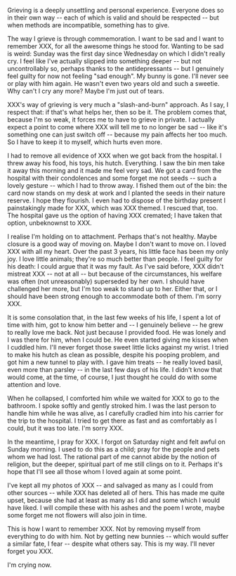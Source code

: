Grieving is a deeply unsettling and personal experience. Everyone does
so in their own way -- each of which is valid and should be respected --
but when methods are incompatible, something has to give.

The way I grieve is through commemoration. I want to be sad and I want
to remember XXX, for all the awesome things he stood for. Wanting to be
sad is weird: Sunday was the first day since Wednesday on which I didn't
really cry. I feel like I've actually slipped into something deeper --
but not uncontrollably so, perhaps thanks to the antidepressants -- but
I genuinely feel guilty for now not feeling "sad enough". My bunny is
gone. I'll never see or play with him again. He wasn't even two years
old and such a sweetie. Why can't I cry any more?  Maybe I'm just out of
tears.

XXX's way of grieving is very much a "slash-and-burn" approach. As I
say, I respect that: if that's what helps her, then so be it. The
problem comes that, because I'm so weak, it forces me to have to grieve
in private. I actually expect a point to come where XXX will tell me to
no longer be sad -- like it's something one can just switch off --
because my pain affects her too much. So I have to keep it to myself,
which hurts even more.

I had to remove all evidence of XXX when we got back from the hospital.
I threw away his food, his toys, his hutch. Everything. I saw the bin
men take it away this morning and it made me feel very sad. We got a
card from the hospital with their condolences and some forget me not
seeds -- such a lovely gesture -- which I had to throw away. I fished
them out of the bin: the card now stands on my desk at work and I
planted the seeds in their nature reserve. I hope they flourish. I even
had to dispose of the birthday present I painstakingly made for XXX,
which was XXX themed. I rescued that, too. The hospital gave us the
option of having XXX cremated; I have taken that option, unbeknownst to
XXX.

I realise I'm holding on to attachment. Perhaps that's not healthy.
Maybe closure is a good way of moving on. Maybe I don't want to move on.
I loved XXX with all my heart. Over the past 3 years, his little face
has been my only joy. I love little animals; they're so much better than
people. I feel guilty for his death: I could argue that it was my fault.
As I've said before, XXX didn't mistreat XXX -- not at all -- but
because of the circumstances, his welfare was often (not unreasonably)
superseded by her own. I should have challenged her more, but I'm too
weak to stand up to her. Either that, or I should have been strong
enough to accommodate both of them. I'm sorry XXX.

It is some consolation that, in the last few weeks of his life, I spent
a lot of time with him, got to know him better and -- I genuinely
believe -- he grew to really love me back. Not just because I provided
food. He was lonely and I was there for him, when I could be. He even
started giving me kisses when I cuddled him. I'll never forget those
sweet little licks against my wrist. I tried to make his hutch as clean
as possible, despite his pooping problem, and got him a new tunnel to
play with. I gave him treats -- he really loved basil, even more than
parsley -- in the last few days of his life. I didn't know that would
come, at the time, of course, I just thought he could do with some
attention and love.

When he collapsed, I comforted him while we waited for XXX to go to the
bathroom. I spoke softly and gently stroked him. I was the last person
to handle him while he was alive, as I carefully cradled him into his
carrier for the trip to the hospital. I tried to get there as fast and
as comfortably as I could, but it was too late. I'm sorry XXX.

In the meantime, I pray for XXX. I forgot on Saturday night and felt
awful on Sunday morning. I used to do this as a child; pray for the
people and pets whom we had lost. The rational part of me cannot abide
by the notion of religion, but the deeper, spiritual part of me still
clings on to it. Perhaps it's hope that I'll see all those whom I loved
again at some point.

I've kept all my photos of XXX -- and salvaged as many as I could from
other sources -- while XXX has deleted all of hers. This has made me
quite upset, because she had at least as many as I did and some which I
would have liked. I will compile these with his ashes and the poem I
wrote, maybe some forget me not flowers will also join in time.

This is how I want to remember XXX. Not by removing myself from
everything to do with him. Not by getting new bunnies -- which would
suffer a similar fate, I fear -- despite what others say. This is my
way. I'll never forget you XXX.

I'm crying now.
